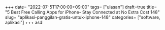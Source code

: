 +++
date= "2022-07-5T17:00:00+09:00"
tags= ["ulasan"]
draft=true
title= "5 Best Free Calling Apps for iPhone- Stay Connected at No Extra Cost        148"
slug= "aplikasi-panggilan-gratis-untuk-iphone-148"
categories= ["software, aplikasi"]
+++
asd

